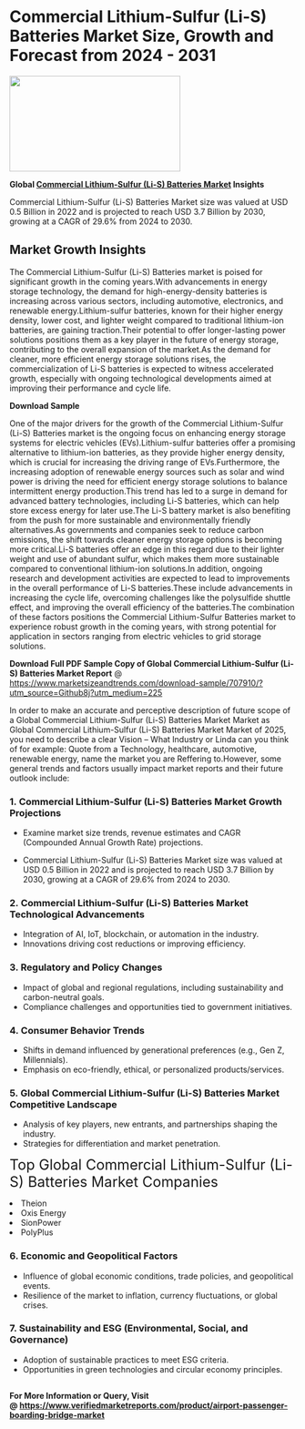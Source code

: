 <H1>Commercial Lithium-Sulfur (Li-S) Batteries Market Size, Growth and Forecast from 2024 - 2031</H1><img class="aligncenter size-medium wp-image-584254" src="https://thirdeyenews.in/wp-content/uploads/2024/09/Global-Market-Research-300x168.jpeg" alt="" width="300" height="168" /><p><strong>Global&nbsp;<a href="https://www.marketsizeandtrends.com/download-sample/707910/?utm_source=Github8j?utm_medium=225">Commercial Lithium-Sulfur (Li-S) Batteries Market</a> Insights</strong></p><p>Commercial Lithium-Sulfur (Li-S) Batteries Market size was valued at USD 0.5 Billion in 2022 and is projected to reach USD 3.7 Billion by 2030, growing at a CAGR of 29.6% from 2024 to 2030.</p><p><h2>Market Growth Insights</h2> <p>The Commercial Lithium-Sulfur (Li-S) Batteries market is poised for significant growth in the coming years.With advancements in energy storage technology, the demand for high-energy-density batteries is increasing across various sectors, including automotive, electronics, and renewable energy.Lithium-sulfur batteries, known for their higher energy density, lower cost, and lighter weight compared to traditional lithium-ion batteries, are gaining traction.Their potential to offer longer-lasting power solutions positions them as a key player in the future of energy storage, contributing to the overall expansion of the market.As the demand for cleaner, more efficient energy storage solutions rises, the commercialization of Li-S batteries is expected to witness accelerated growth, especially with ongoing technological developments aimed at improving their performance and cycle life.</p> <p><strong>Download Sample</strong></p> <p>One of the major drivers for the growth of the Commercial Lithium-Sulfur (Li-S) Batteries market is the ongoing focus on enhancing energy storage systems for electric vehicles (EVs).Lithium-sulfur batteries offer a promising alternative to lithium-ion batteries, as they provide higher energy density, which is crucial for increasing the driving range of EVs.Furthermore, the increasing adoption of renewable energy sources such as solar and wind power is driving the need for efficient energy storage solutions to balance intermittent energy production.This trend has led to a surge in demand for advanced battery technologies, including Li-S batteries, which can help store excess energy for later use.The Li-S battery market is also benefiting from the push for more sustainable and environmentally friendly alternatives.As governments and companies seek to reduce carbon emissions, the shift towards cleaner energy storage options is becoming more critical.Li-S batteries offer an edge in this regard due to their lighter weight and use of abundant sulfur, which makes them more sustainable compared to conventional lithium-ion solutions.In addition, ongoing research and development activities are expected to lead to improvements in the overall performance of Li-S batteries.These include advancements in increasing the cycle life, overcoming challenges like the polysulfide shuttle effect, and improving the overall efficiency of the batteries.The combination of these factors positions the Commercial Lithium-Sulfur Batteries market to experience robust growth in the coming years, with strong potential for application in sectors ranging from electric vehicles to grid storage solutions.<p><span class=""><strong>Download Full PDF Sample Copy of Global Commercial Lithium-Sulfur (Li-S) Batteries Market Report</strong> @ <a href="https://www.marketsizeandtrends.com/download-sample/707910/?utm_source=Github8j?utm_medium=225" target="_blank">https://www.marketsizeandtrends.com/download-sample/707910/?utm_source=Github8j?utm_medium=225</a></span></p><p>In order to make an accurate and perceptive description of future scope of a Global&nbsp;Commercial Lithium-Sulfur (Li-S) Batteries Market Market as Global&nbsp;Commercial Lithium-Sulfur (Li-S) Batteries Market Market of 2025, you need to describe a clear Vision &ndash; What Industry or Linda can you think of for example: Quote from a Technology, healthcare, automotive, renewable energy, name the market you are Reffering to.However, some general trends and factors usually impact market reports and their future outlook include:</p><h3>1.&nbsp;<strong>Commercial Lithium-Sulfur (Li-S) Batteries Market Growth Projections</strong></h3><ul><li>Examine market size trends, revenue estimates and CAGR (Compounded Annual Growth Rate) projections.</li><li><p>Commercial Lithium-Sulfur (Li-S) Batteries Market size was valued at USD 0.5 Billion in 2022 and is projected to reach USD 3.7 Billion by 2030, growing at a CAGR of 29.6% from 2024 to 2030.</p></li></ul><h3>2.&nbsp;<strong>Commercial Lithium-Sulfur (Li-S) Batteries Market Technological Advancements</strong></h3><ul><li>Integration of AI, IoT, blockchain, or automation in the industry.</li><li>Innovations driving cost reductions or improving efficiency.</li></ul><h3>3.&nbsp;<strong>Regulatory and Policy Changes</strong></h3><ul><li>Impact of global and regional regulations, including sustainability and carbon-neutral goals.</li><li>Compliance challenges and opportunities tied to government initiatives.</li></ul><h3>4.&nbsp;<strong>Consumer Behavior Trends</strong></h3><ul><li>Shifts in demand influenced by generational preferences (e.g., Gen Z, Millennials).</li><li>Emphasis on eco-friendly, ethical, or personalized products/services.</li></ul><h3>5.&nbsp;<strong>Global Commercial Lithium-Sulfur (Li-S) Batteries Market Competitive Landscape</strong></h3><ul><li>Analysis of key players, new entrants, and partnerships shaping the industry.</li><li>Strategies for differentiation and market penetration.</li></ul><p data-pm-slice="1 1 []"><span style="color: inherit; font-family: inherit; font-size: 25px;">Top Global Commercial Lithium-Sulfur (Li-S) Batteries Market Companies</span></p><div class="" data-test-id=""><p><li>Theion</li><li> Oxis Energy</li><li> SionPower</li><li> PolyPlus</li></p></div><h3>6.&nbsp;<strong>Economic and Geopolitical Factors</strong></h3><ul><li>Influence of global economic conditions, trade policies, and geopolitical events.</li><li>Resilience of the market to inflation, currency fluctuations, or global crises.</li></ul><h3>7.&nbsp;<strong>Sustainability and ESG (Environmental, Social, and Governance)</strong></h3><ul><li>Adoption of sustainable practices to meet ESG criteria.</li><li>Opportunities in green technologies and circular economy principles.</li></ul><h2><strong style="font-size: 14px;">For More Information or Query, Visit @&nbsp;</strong><a style="background-color: #ffffff; font-size: 14px;" href="https://www.marketsizeandtrends.com/report/commercial-lithium-sulfur-li-s-batteries-market/" target="_blank">https://www.verifiedmarketreports.com/product/airport-passenger-boarding-bridge-market</a></h2>